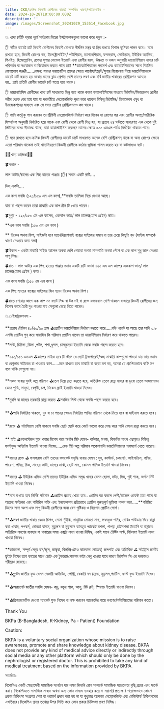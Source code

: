 ```yaml
---
title: CKD/ক্রনিক কিডনী রোগীদের ডায়েট সম্পর্কিত ধারণা/গাইডলাইন -
date: 2024-10-28T18:00:00.000Z
description: ''
image: /images/Screenshot_20241029_153614_Facebook.jpg
---
```


💥 খাদ্য চার্টটি পড়ার পূর্বে সর্বপ্রথম নিচের ইন্সট্রাকশনগুলো ভালো করে পড়ুন :-

✋️ সঠিক ডায়েট চার্ট কিডনী রোগীদের কিডনী রোগকে দীর্ঘদিন মন্থর বা স্থির রাখতে বিশাল ভূমিকা পালন করে। মনে রাখতে হবে, কিডনী রোগের স্তর, ইলেক্ট্রোলাইটস/ পটাশিয়াম, ম্যাগনেশিয়াম, ফসফরাস, সোডিয়াম, ইউরিক অ্যাসিড, পিএইচ, হিমোগ্লোবিন, রক্তের সুগার লেভেল ইত্যাদি এবং রোগীর বয়স, উচ্চতা ও ওজন অনুযায়ী ডায়েটেশিয়ান খাবার চার্ট পরিবর্তন বা সংযোজন বা বিয়োজন করতে পারে তাই \*\*ডায়েটেশিয়ানের পরামর্শ এবং ডায়েটেশিয়ানের সাথে নিয়মিত যোগাযোগ জরুরী......যেমন: যাদের ডায়াবেটিস তাদের ক্ষেত্রে কার্বোহাইড্রেট/সুগার বিবেচনায় নিয়ে ডায়টেশিয়ানকে ডায়েট চার্ট করতে হয় আবার যাদের ব্লাড প্রেশার বেশি তাদের লবণ এবং চর্বি জাতীয় খাবারের রেস্ট্রিকশন আনতে হয়...তাই প্রতিটি রোগীর ডায়েট চার্ট স্বতন্ত্র হয়ে থাকে।

✋️ ডায়ালাইসিস রোগীদের খাদ্য চার্ট সাধারণত ভিন্ন হয়ে থাকে কারণ ডায়ালাইসিসের মাধ্যমে ভিটামিন/মিনারেলস রোগীর শরীর থেকে বের হয়ে যায় যা পরবর্তীতে নেফ্রোলজিস্ট পূরণ করে থাকেন বিভিন্ন ভিটামিন/ মিনারেলস ওষুধ বা ইনজেকশনের মাধ্যমে এবং সে সময় প্রোটিন রেস্ট্রিকশনও কম থাকে।

✋️ পানি কতটুকু পান করবেন তা স্ট্রীক্টলী নেফ্রোলজিস্ট নির্ধারণ করে দিবেন যা রোগের স্তর এবং রোগীর অবস্থা/শারীরিক সিম্পটম্প অনুযায়ী নির্ধারিত হয়ে থাকে এবং রোগী থেকে রোগী ভিন্ন হয়, যা প্রত্যহ ২৪ ঘন্টাতে সাধারণত এক থেকে দুই লিটারের মধ্যে সীমাবদ্ধ থাকে, যারা ডায়ালাইসিস করছেন তাদের ক্ষেত্রে ৫০০ এমএল পর্যন্ত নির্ধারিত থাকতে পারে।

✋️ মনে রাখতে হবে ক্রনিক কিডনী রোগীদের ডায়েট চার্টে সাধারণত অনেক বেশি রেস্ট্রিকশন্ থাকে যা অন্য রোগের ক্ষেত্রে এতো পরিমান থাকেনা তাই খাদ্যনিয়ন্ত্রণে কিডনী রোগীকে কঠোর ভূমিকা পালন করতে হয় যা কষ্টসাধ্যও বটে।

💢💢খাদ্য তালিকা💢💢

🍀সকাল -

লাল আটার/চালের এক পিছ হাতের পাঞ্জার (✋️) সমান একটি রুটি....

ডিম্ একটা....

এক কাপ সবজি (১২০/১৫০ এম এল কাপ),\*\*সবজি তালিকা নিচে দেওয়া আছে।

যারা চা পছন্দ করেন তারা মাঝারি এক কাপ গ্রীন টি খেতে পারেন।

🍀দুপুর - ১২০/১৫০ এম এল কাপের, এককাপ ভাত/ লাল চালের(হোল গ্রেইন) ভাত।

\*\*এক কাপ সবজি (১৫০ এম এল কাপ )

\*\* চিকেন অথবা ফিশ, সাইজটা হবে ম্যাচ/দিয়াশলাই বক্সের সাইজের সমান বা তার চেয়ে কিছুটা বড় (সাইজ সম্পর্কে ধারণা দেওয়ার জন্য বলা)

🍀বিকাল - একটা মাঝারি সাইজ আপেল অথবা দেশি পেয়ারা অথবা নাশপাতি অথবা পেঁপে বা এক কাপ শুধু জাল দেওয়া সাগু সিদ্ধ।

🍀রাত - লাল আটার এক পিছ হাতের পাঞ্জার সমান একটি রুটি অথবা ১২০ এম এল কাপের এককাপ ভাত/ লাল চালের(হোল গ্রেইন ) ভাত।

এক কাপ সবজি (১৫০ এম এল কাপ )

এক পিছ ম্যাচের বাক্সের সাইজের স্কিন ছাড়া চিকেন অথবা ফিশ।

🍀রাতে শোয়ার আগে এক কাপ নন ফ্যাট মিল্ক বা টক দই বা রক্তে ফসফরাস বেশি থাকলে বাজারে কিডনী রোগীদের জন্য বিশেষ ভাবে তৈরী দুধ পাওয়া যায় সেগুলো বেছে নিতে পারেন।

💥💥ইন্সট্রাকশনস -

\*\*প্রত্যহ টোটাল ৪০/৫০/৬০ গ্রাম ⛳️প্রোটিন ডায়টেশিয়ান নির্ধারণ করতে পারে.....বডি ওয়েট যা আছে তার সাথি ০.৮ এমজি প্রোটিন গুন্ করে সারাদিন কি পরিমান প্রোটিন খাবেন তা ডায়টেশিয়ান নির্ধারণ করে থাকতে পারেন।

\*\*লাউ, চিচিঙ্গা ,ঝিঙ্গা ,পটল, শশা,ধুন্দল, চালকুমড়া ইত্যাদি থেকে সবজি পছন্দ করতে হবে।

\*\*১২০/১৫০ এমএল ⛳️কাপের সাইজ হবে টি স্টলে যে ছোট ট্রান্সপারেন্ট/স্বচ্ছ মাঝারি কাপগুলো পাওয়া যায় তার সমান বা রেগুলার সাইজের চা খাওয়ার কাপ......মনে রাখতে হবে মাঝারি বা বড়ো মগ নয়,  আমরা যে প্রচলিতভাবে কফি মগ বলে থাকি সেগুলো নয়।

\*\*সকল খাবার খুবই অল্প পরিমান ⛳️তেল দিয়ে রান্না করতে হবে, অতিরিক্ত তেলে রান্না খাবার বা ডুবো তেলে ভাজাপোড়া যেমন পুড়ি, সামুচা, বেগুনী, চপ, চিকেন ফ্রাই ইত্যাদি খাওয়া নিষেধ।

\*\*মুরগি বা মাছের তরকারি রান্না করতে ⛳️সবজির লিস্ট থেকে সবজি পছন্দ করতে হবে।

\*\*⛳️পানি নির্ধারিত থাকলে, দুধ বা চা পানের ক্ষেত্রে নির্ধারিত পানির পরিমান থেকে নিতে হবে বা মাইনাস করতে হবে।

\*\*রক্তে ⛳️ পটাসিয়াম বেশি থাকলে সবজি ছোট ছোট করে কেটে ভালো করে সেদ্ধ করে পানি ফেলে রান্না করতে হবে।

\*\* হাই ⛳️কলেস্টেরল যুক্ত খাবার বিশেষ করে অর্গান মিট যেমন- কলিজা, মগজ, কিডনির মাংস এছাড়াও বিভিন্ন ফাস্টফুড আইটেম ইত্যাদি খাওয়া নিষেধ.....রেড মিট অল্প পরিমান অকেশনালি ডায়টেশিয়ানের পরামর্শে খেতে পারেন।

\*\*যাদের রক্তে ⛳️ ফসফরাস বেশি তাদের ফসফেট সমৃদ্ধি খাবার যেমন : দুধ, কাস্টার্ড, চকলেট, আইসক্রিম, পনির, পায়েশ, পনির, চিজ, মাছের কাটা, মাছের মাথা, ছোট মাছ, কোমল পানিও ইত্যাদি খাওয়া নিষেধ।

\*\*যাদের ⛳️ ইউরিক এসিড বেশি তাদের ইউরিক এসিড সমৃদ্ধ খাবার যেমন ছোলা, মটর, সিম, পুই শাক, অর্গান মিট ইত্যাদি খাওয়া নিষেধ।

\*\*মনে রাখতে হবে নির্দিষ্ট পরিমান ⛳️প্রোটিন প্রত্যহ খেতে হবে.. প্রোটিন বন্ধ করলে পেশী/মাছেল ওয়েস্ট হতে পারে যা অত্যন্ত ক্ষতিকর এবং শারীরিক শক্তি এবং ইনফেকশন প্রতিরোধে প্রোটিন গুরুত্বপূর্ণ ভূমিকা পালন করে.....\*\*পরিমিত ডিমের সাদা অংশ এবং সাগু কিডনী রোগীদের জন্য বেশ পুষ্টিকর ও নিরাপদ প্রোটিন সোর্স।

\*\*⛳️লবণ জাতীয় খাবার যেমন চিপস, নোনা শুঁটকি, সামুদ্রিক নোনতা মাছ, লবনযুক্ত পনির, বেকিং পাউডার দিয়ে রান্না করা খাবার, পপকর্ন, নোনতা বাদাম, নুডুলস বা নুডুলসে ব্যাবহৃত প্যাকেট মশলা, পাপড় ,চাটমশলা ইত্যাদি বা রান্নাতে অতিরিক্ত লবণের ব্যবহার বা খাবারের সময় এক্সট্রা লবণ খাওয়া নিষিদ্ধ, একই সাথে টেস্টিং সল্ট, বিটলবণ ইত্যাদি লবন খাওয়া নিষেধ।

\*\*কামরাঙ্গা, সম্পূর্ণ লেবুর রস/জুস, জাম্বুরা, বিলম্বি(এটাও কামরাঙ্গা গোত্রের) জলপাই এবং অতিরিক্ত ⛳️ সাইট্রাস জাতীয় ফ্রুইট নিষেধ তবে ভাতের সাথে ছোট এক টুকরো/পোরশন কাটা লেবু খাওয়া যাবে কারণ ভিটামিন সি এর দরকারও শরীরেও রয়েছে।

\*\*⛳️গ্লুটেন জাতীয় ফুড যেমন বেকারী আইটেম, পেস্ট্রি, বেকারি বন /ব্রেড, নুডুলস,প্যাটিস, ফাস্ট ফুড ইত্যাদি নিষেধ।

\*\*⛳️অক্সালেট জাতীয় সবজি যেমন- কচু, কচুর শাক, আলু, বিট রুট, স্পিনাচ ইত্যাদি খাওয়া নিষেধ।

\*\*⛳️প্রিজারভেটিভ দেওয়া প্যাকেট ফুড নিষেধ বা লক্ষ করবেন প্যাকেটের গায়ে লবণের/পটাশিয়ামের পরিমান কতো।

Thank You

BKPa (B-Bangladesh, K-Kidney, Pa - Patient) Foundation

Caution:

BKPA is a voluntary social organization whose mission is to raise awareness, promote and share knowledge about kidney disease. BKPA does not provide any kind of medical advice directly or indirectly through social media or any other platform which should only be done by the nephrologist or registered doctor. This is prohibited to take any kind of medical treatment based on the information provided by BKPA.

সতর্কতাঃ

বিকেপিএ একটি স্বেচ্ছাসেবী সামাজিক সংগঠন যার লক্ষ্য কিডনি রোগ সম্পর্কে সামাজিক সচেতনতা বৃদ্ধি,প্রচার এবং সতর্ক করা। বিকেপিএতে সামাজিক মাধ্যম অথবা অন্য কোন মাধ্যম ব্যবহার করে বা সরাসরি প্রত্যক্ষ / পরোক্ষভাবে কোনো প্রকার চিকিৎসা সংক্রান্ত সেবা বা পরামর্শ প্রদান করা হয় না যা শুধুমাত্র আপনার নেফ্রোলজিস্ট এবং রেজিস্টার্ড চিকিৎসকের এখতিয়ার।বিকেপিএ প্রদত্ত তথ্যের উপর ভিত্তি করে কোন প্রকার চিকিৎসা গ্রহণ নিষিদ্ধ।
